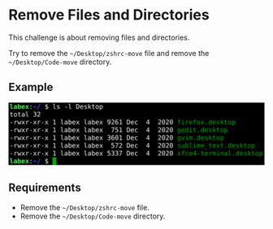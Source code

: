 # Remove Files and Directories

This challenge is about removing files and directories.

Try to remove the `~/Desktop/zshrc-move` file and remove the `~/Desktop/Code-move` directory.

## Example

![challenge-basic-operation-3-1.png](./assets/challenge-basic-operation-3-1.png)

## Requirements

- Remove the `~/Desktop/zshrc-move` file.
- Remove the `~/Desktop/Code-move` directory.
